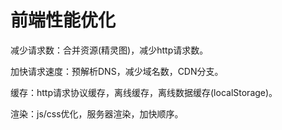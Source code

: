 # 前端性能优化

减少请求数：合并资源(精灵图)，减少http请求数。

加快请求速度：预解析DNS，减少域名数，CDN分支。

缓存：http请求协议缓存，离线缓存，离线数据缓存(localStorage)。

渲染：js/css优化，服务器渲染，加快顺序。